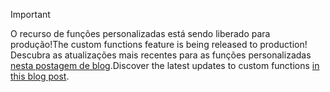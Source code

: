 > [!IMPORTANT]
> <span data-ttu-id="a71bb-101">O recurso de funções personalizadas está sendo liberado para produção!</span><span class="sxs-lookup"><span data-stu-id="a71bb-101">The custom functions feature is being released to production!</span></span> <span data-ttu-id="a71bb-102">Descubra as atualizações mais recentes para as funções personalizadas [nesta postagem de blog](https://developer.microsoft.com/en-us/office/blogs/office-extensibility-build-2019/).</span><span class="sxs-lookup"><span data-stu-id="a71bb-102">Discover the latest updates to custom functions [in this blog post](https://developer.microsoft.com/en-us/office/blogs/office-extensibility-build-2019/).</span></span>

